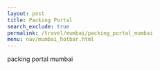 ```yaml
---
layout: post 
title: Packing Portal
search_exclude: true
permalink: /travel/mumbai/packing_portal_mumbai
menu: nav/mumbai_hotbar.html
---
```


packing portal mumbai